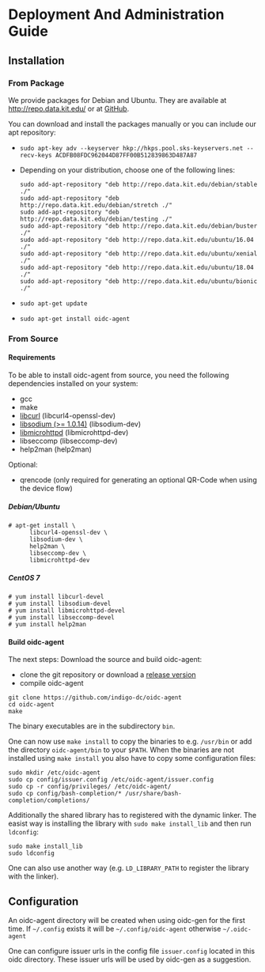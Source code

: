 # Deployment And Administration Guide
## Installation
### From Package
We provide packages for Debian and Ubuntu. They are available at
http://repo.data.kit.edu/ or at [GitHub](https://github.com/indigo-dc/oidc-agent/releases).

You can download and install the packages manually or you can include our apt
repository:

- `sudo apt-key adv --keyserver hkp://hkps.pool.sks-keyservers.net --recv-keys ACDFB08FDC962044D87FF00B512839863D487A87`

- Depending on your distribution, choose one of the following lines:
     ``` 
     sudo add-apt-repository "deb http://repo.data.kit.edu/debian/stable ./"
     sudo add-apt-repository "deb http://repo.data.kit.edu/debian/stretch ./"
     sudo add-apt-repository "deb http://repo.data.kit.edu/debian/testing ./"
     sudo add-apt-repository "deb http://repo.data.kit.edu/debian/buster ./"
     sudo add-apt-repository "deb http://repo.data.kit.edu/ubuntu/16.04 ./"
     sudo add-apt-repository "deb http://repo.data.kit.edu/ubuntu/xenial ./"
     sudo add-apt-repository "deb http://repo.data.kit.edu/ubuntu/18.04 ./"
     sudo add-apt-repository "deb http://repo.data.kit.edu/ubuntu/bionic ./"
     ```

- `sudo apt-get update`

- `sudo apt-get install oidc-agent`

### From Source
#### Requirements
To be able to install oidc-agent from source, you need the following dependencies
installed on your system:
- gcc
- make
- [libcurl](https://curl.haxx.se/libcurl/) (libcurl4-openssl-dev)  
- [libsodium (>= 1.0.14)](https://download.libsodium.org/doc/) (libsodium-dev)
- [libmicrohttpd](https://www.gnu.org/software/libmicrohttpd/) (libmicrohttpd-dev)
- libseccomp (libseccomp-dev)
- help2man (help2man)

Optional:
- qrencode (only required for generating an optional QR-Code when using the device flow)

##### Debian/Ubuntu
```
# apt-get install \
      libcurl4-openssl-dev \
      libsodium-dev \
      help2man \
      libseccomp-dev \
      libmicrohttpd-dev 
```

##### CentOS 7
```
# yum install libcurl-devel
# yum install libsodium-devel
# yum install libmicrohttpd-devel
# yum install libseccomp-devel
# yum install help2man
```

#### Build oidc-agent
The next steps: Download the source and build oidc-agent:
- clone the git repository or download a [release version](https://github.com/indigo-dc/oidc-agent/releases)
- compile oidc-agent
```
git clone https://github.com/indigo-dc/oidc-agent
cd oidc-agent
make
```

The binary executables are in the subdirectory `bin`.

One can now use ```make install``` to copy the binaries to e.g. `/usr/bin` or
add the directory ```oidc-agent/bin``` to your ```$PATH```. When the binaries
are not installed using ```make install``` you also have to copy some
configuration files:
```
sudo mkdir /etc/oidc-agent
sudo cp config/issuer.config /etc/oidc-agent/issuer.config
sudo cp -r config/privileges/ /etc/oidc-agent/
sudo cp config/bash-completion/* /usr/share/bash-completion/completions/
```
Additionally the shared library has to registered with the dynamic linker. The
easist way is installing the library with ```sudo make install_lib``` and then run ```ldconfig```:
```
sudo make install_lib
sudo ldconfig
```
One can also use another way (e.g. ```LD_LIBRARY_PATH``` to register the library
with the linker).

## Configuration
An oidc-agent directory will be created when using oidc-gen for the first time. 
If ```~/.config``` exists it will be ```~/.config/oidc-agent``` otherwise ```~/.oidc-agent```

One can configure issuer urls in the config file ```issuer.config``` located in
this oidc directory. These issuer urls will be used by oidc-gen as a suggestion.

